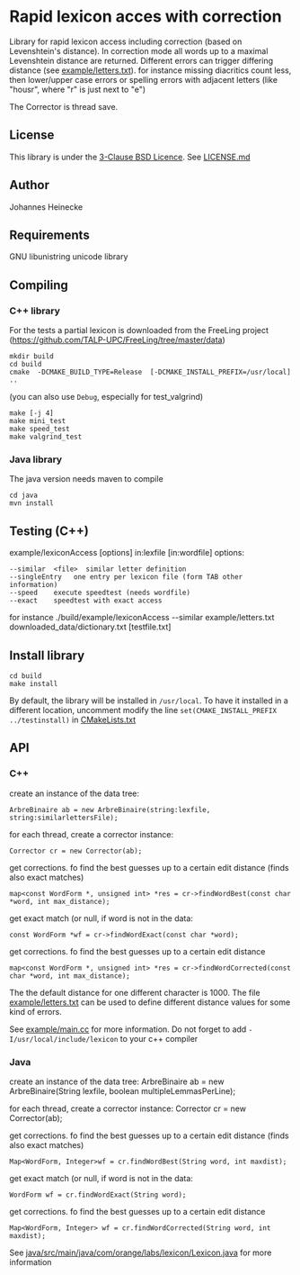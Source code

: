 # Rapid lexicon acces with correction 

Library for rapid lexicon access including correction (based on Levenshtein's distance).
In correction mode all words up to a maximal Levenshtein distance are returned. 
Different errors can trigger differing distance (see [example/letters.txt](example/letters.txt)). for instance
missing diacritics count less, then lower/upper case errors or spelling errors with adjacent letters
(like "housr", where "r" is just next to "e")

The Corrector is thread save.

## License

This library is under the [3-Clause BSD Licence](https://opensource.org/licenses/BSD-3-Clause). See [LICENSE.md](LICENSE.md)


## Author

Johannes Heinecke


## Requirements

GNU libunistring unicode library


## Compiling

### C++ library

For the tests a partial lexicon is downloaded from the FreeLing project
(https://github.com/TALP-UPC/FreeLing/tree/master/data)

    mkdir build
    cd build
    cmake  -DCMAKE_BUILD_TYPE=Release  [-DCMAKE_INSTALL_PREFIX=/usr/local]  ..	
(you can also use `Debug`, especially for test_valgrind)

    make [-j 4]
    make mini_test
    make speed_test
    make valgrind_test

### Java library

The java version needs maven to compile

    cd java
    mvn install

## Testing (C++)

   example/lexiconAccess [options] in:lexfile [in:wordfile]
options:

    --similar  <file>  similar letter definition
    --singleEntry   one entry per lexicon file (form TAB other information)
    --speed    execute speedtest (needs wordfile)
    --exact    speedtest with exact access

for instance
    ./build/example/lexiconAccess  --similar example/letters.txt  downloaded_data/dictionary.txt [testfile.txt]

## Install library

    cd build
    make install

By default, the library will be installed in `/usr/local`. To have it installed in a different location, uncomment modify the line `set(CMAKE_INSTALL_PREFIX ../testinstall)` in [CMakeLists.txt](CMakeLists.txt)


## API

### C++
create an instance of the data tree:

    ArbreBinaire ab = new ArbreBinaire(string:lexfile, string:similarlettersFile);

for each thread, create a corrector instance:

    Corrector cr = new Corrector(ab);

get corrections. fo find the best guesses up to a certain edit distance (finds also exact matches)

    map<const WordForm *, unsigned int> *res = cr->findWordBest(const char *word, int max_distance);

get exact match (or null, if word is not in the data:

    const WordForm *wf = cr->findWordExact(const char *word);

get corrections. fo find the best guesses up to a certain edit distance

    map<const WordForm *, unsigned int> *res = cr->findWordCorrected(const char *word, int max_distance);


The the default distance for one different character is 1000. The file [example/letters.txt](example/letters.txt) can be used to define different distance values for some kind of errors.


See [example/main.cc](example/main.cc) for more information. Do not forget to add `-I/usr/local/include/lexicon` to your c++ compiler

### Java

create an instance of the data tree:
    ArbreBinaire ab = new ArbreBinaire(String lexfile, boolean multipleLemmasPerLine);

for each thread, create a corrector instance:
    Corrector cr = new Corrector(ab);

get corrections. fo find the best guesses up to a certain edit distance (finds also exact matches)

    Map<WordForm, Integer>wf = cr.findWordBest(String word, int maxdist);


get exact match (or null, if word is not in the data:

    WordForm wf = cr.findWordExact(String word);

get corrections. fo find the best guesses up to a certain edit distance

    Map<WordForm, Integer> wf = cr.findWordCorrected(String word, int maxdist);



See [java/src/main/java/com/orange/labs/lexicon/Lexicon.java](java/src/main/java/com/orange/labs/lexicon/Lexicon.java) for more information